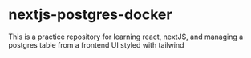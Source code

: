 # nextjs-postgres-docker
This is a practice repository for learning react, nextJS, and managing a postgres table from a frontend UI styled with tailwind
